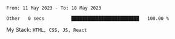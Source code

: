 <!--START_SECTION:waka-->

```text
From: 11 May 2023 - To: 18 May 2023

Other   0 secs          █████████████████████████   100.00 %
```

<!--END_SECTION:waka-->
My Stack: `HTML, CSS, JS, React`

